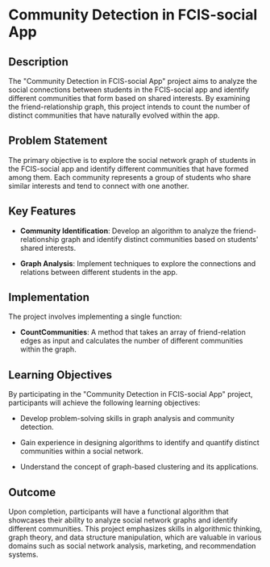 # Community Detection in FCIS-social App

## Description

The "Community Detection in FCIS-social App" project aims to analyze the social connections between students in the FCIS-social app and identify different communities that form based on shared interests. By examining the friend-relationship graph, this project intends to count the number of distinct communities that have naturally evolved within the app.

## Problem Statement

The primary objective is to explore the social network graph of students in the FCIS-social app and identify different communities that have formed among them. Each community represents a group of students who share similar interests and tend to connect with one another.

## Key Features

- **Community Identification**: Develop an algorithm to analyze the friend-relationship graph and identify distinct communities based on students' shared interests.

- **Graph Analysis**: Implement techniques to explore the connections and relations between different students in the app.

## Implementation

The project involves implementing a single function:

- **CountCommunities**: A method that takes an array of friend-relation edges as input and calculates the number of different communities within the graph.

## Learning Objectives

By participating in the "Community Detection in FCIS-social App" project, participants will achieve the following learning objectives:

- Develop problem-solving skills in graph analysis and community detection.

- Gain experience in designing algorithms to identify and quantify distinct communities within a social network.

- Understand the concept of graph-based clustering and its applications.

## Outcome

Upon completion, participants will have a functional algorithm that showcases their ability to analyze social network graphs and identify different communities. This project emphasizes skills in algorithmic thinking, graph theory, and data structure manipulation, which are valuable in various domains such as social network analysis, marketing, and recommendation systems.
